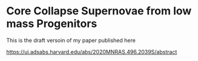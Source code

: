# Core Collapse Supernovae from low mass Progenitors
This is the draft versoin of my paper published here

https://ui.adsabs.harvard.edu/abs/2020MNRAS.496.2039S/abstract
